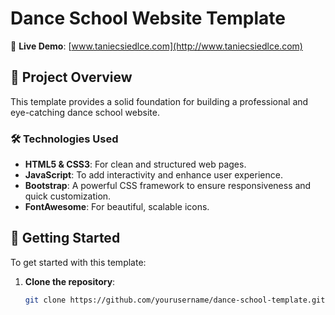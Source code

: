 # Dance School Website Template

🔗 **Live Demo**: [www.taniecsiedlce.com](http://www.taniecsiedlce.com)

## 🎯 Project Overview

This template provides a solid foundation for building a professional and eye-catching dance school website.

### 🛠️ Technologies Used

- **HTML5 & CSS3**: For clean and structured web pages.
- **JavaScript**: To add interactivity and enhance user experience.
- **Bootstrap**: A powerful CSS framework to ensure responsiveness and quick customization.
- **FontAwesome**: For beautiful, scalable icons.

## 🚀 Getting Started

To get started with this template:

1. **Clone the repository**:  
   ```bash
   git clone https://github.com/yourusername/dance-school-template.git
